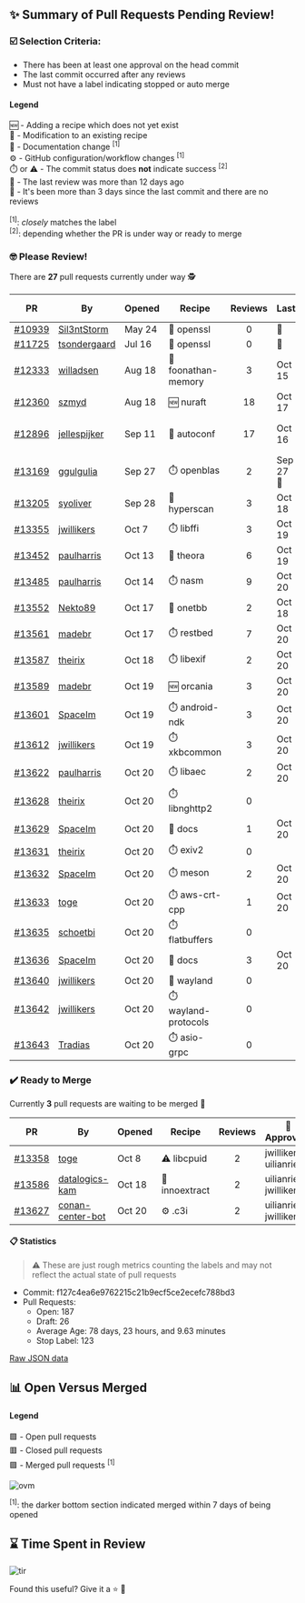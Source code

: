 ## :sparkles: Summary of Pull Requests Pending Review!

### :ballot_box_with_check: Selection Criteria:

- There has been at least one approval on the head commit
- The last commit occurred after any reviews
- Must not have a label indicating stopped or auto merge

#### Legend

:new: - Adding a recipe which does not yet exist<br>
:memo: - Modification to an existing recipe<br>
:green_book: - Documentation change <sup>[1]</sup><br>
:gear: - GitHub configuration/workflow changes <sup>[1]</sup><br>
:stopwatch: or :warning: - The commit status does **not** indicate success <sup>[2]</sup><br>
:bell: - The last review was more than 12 days ago<br>
:eyes: - It's been more than 3 days since the last commit and there are no reviews<br>
<br>
<sup>[1]</sup>: _closely_ matches the label<br>
<sup>[2]</sup>: depending whether the PR is under way or ready to merge

### :nerd_face: Please Review! 

There are **27** pull requests currently under way :detective:

PR | By | Opened | Recipe | Reviews | Last | :stop_sign: Blockers | :star2: Approvers
:---: | --- | --- | --- | :---: | --- | --- | ---
[#10939](https://github.com/conan-io/conan-center-index/pull/10939)|[Sil3ntStorm](https://github.com/Sil3ntStorm)|May 24|:memo: openssl|0|:eyes:||
[#11725](https://github.com/conan-io/conan-center-index/pull/11725)|[tsondergaard](https://github.com/tsondergaard)|Jul 16|:memo: openssl|0|:eyes:||
[#12333](https://github.com/conan-io/conan-center-index/pull/12333)|[willadsen](https://github.com/willadsen)|Aug 18|:memo: foonathan-memory|3|Oct 15||SSE4
[#12360](https://github.com/conan-io/conan-center-index/pull/12360)|[szmyd](https://github.com/szmyd)|Aug 18|:new: nuraft|18|Oct 17||SSE4
[#12896](https://github.com/conan-io/conan-center-index/pull/12896)|[jellespijker](https://github.com/jellespijker)|Sep 11|:memo: autoconf|17|Oct 16|uilianries|prince-chrismc, jwillikers
[#13169](https://github.com/conan-io/conan-center-index/pull/13169)|[ggulgulia](https://github.com/ggulgulia)|Sep 27|:stopwatch: openblas|2|Sep 27 :bell:||
[#13205](https://github.com/conan-io/conan-center-index/pull/13205)|[syoliver](https://github.com/syoliver)|Sep 28|:memo: hyperscan|3|Oct 18||jwillikers
[#13355](https://github.com/conan-io/conan-center-index/pull/13355)|[jwillikers](https://github.com/jwillikers)|Oct 7|:stopwatch: libffi|3|Oct 19||
[#13452](https://github.com/conan-io/conan-center-index/pull/13452)|[paulharris](https://github.com/paulharris)|Oct 13|:memo: theora|6|Oct 19||
[#13485](https://github.com/conan-io/conan-center-index/pull/13485)|[paulharris](https://github.com/paulharris)|Oct 14|:stopwatch: nasm|9|Oct 20||
[#13552](https://github.com/conan-io/conan-center-index/pull/13552)|[Nekto89](https://github.com/Nekto89)|Oct 17|:memo: onetbb|2|Oct 18||prince-chrismc
[#13561](https://github.com/conan-io/conan-center-index/pull/13561)|[madebr](https://github.com/madebr)|Oct 17|:stopwatch: restbed|7|Oct 20||jwillikers
[#13587](https://github.com/conan-io/conan-center-index/pull/13587)|[theirix](https://github.com/theirix)|Oct 18|:stopwatch: libexif|2|Oct 20||
[#13589](https://github.com/conan-io/conan-center-index/pull/13589)|[madebr](https://github.com/madebr)|Oct 19|:new: orcania|3|Oct 20||jwillikers
[#13601](https://github.com/conan-io/conan-center-index/pull/13601)|[SpaceIm](https://github.com/SpaceIm)|Oct 19|:stopwatch: android-ndk|3|Oct 20||jwillikers
[#13612](https://github.com/conan-io/conan-center-index/pull/13612)|[jwillikers](https://github.com/jwillikers)|Oct 19|:stopwatch: xkbcommon|3|Oct 20||
[#13622](https://github.com/conan-io/conan-center-index/pull/13622)|[paulharris](https://github.com/paulharris)|Oct 20|:stopwatch: libaec|2|Oct 20||jwillikers
[#13628](https://github.com/conan-io/conan-center-index/pull/13628)|[theirix](https://github.com/theirix)|Oct 20|:stopwatch: libnghttp2|0|||
[#13629](https://github.com/conan-io/conan-center-index/pull/13629)|[SpaceIm](https://github.com/SpaceIm)|Oct 20|:green_book: docs|1|Oct 20||jwillikers
[#13631](https://github.com/conan-io/conan-center-index/pull/13631)|[theirix](https://github.com/theirix)|Oct 20|:stopwatch: exiv2|0|||
[#13632](https://github.com/conan-io/conan-center-index/pull/13632)|[SpaceIm](https://github.com/SpaceIm)|Oct 20|:stopwatch: meson|2|Oct 20||jwillikers
[#13633](https://github.com/conan-io/conan-center-index/pull/13633)|[toge](https://github.com/toge)|Oct 20|:stopwatch: aws-crt-cpp|1|Oct 20||jwillikers
[#13635](https://github.com/conan-io/conan-center-index/pull/13635)|[schoetbi](https://github.com/schoetbi)|Oct 20|:stopwatch: flatbuffers|0|||
[#13636](https://github.com/conan-io/conan-center-index/pull/13636)|[SpaceIm](https://github.com/SpaceIm)|Oct 20|:green_book: docs|3|Oct 20||jwillikers
[#13640](https://github.com/conan-io/conan-center-index/pull/13640)|[jwillikers](https://github.com/jwillikers)|Oct 20|:memo: wayland|0|||
[#13642](https://github.com/conan-io/conan-center-index/pull/13642)|[jwillikers](https://github.com/jwillikers)|Oct 20|:stopwatch: wayland-protocols|0|||
[#13643](https://github.com/conan-io/conan-center-index/pull/13643)|[Tradias](https://github.com/Tradias)|Oct 20|:stopwatch: asio-grpc|0|||


### :heavy_check_mark: Ready to Merge 

Currently **3** pull requests are waiting to be merged :tada:


PR | By | Opened | Recipe | Reviews | :star2: Approvers
:---: | --- | --- | --- | :---: | ---
[#13358](https://github.com/conan-io/conan-center-index/pull/13358)|[toge](https://github.com/toge)|Oct 8|:warning: libcpuid|2|jwillikers, uilianries
[#13586](https://github.com/conan-io/conan-center-index/pull/13586)|[datalogics-kam](https://github.com/datalogics-kam)|Oct 18|:memo: innoextract|2|uilianries, jwillikers
[#13627](https://github.com/conan-io/conan-center-index/pull/13627)|[conan-center-bot](https://github.com/conan-center-bot)|Oct 20|:gear: .c3i|2|uilianries, jwillikers


#### :clipboard: Statistics

> :warning: These are just rough metrics counting the labels and may not reflect the actual state of pull requests

- Commit: f127c4ea6e9762215c21b9ecf5ce2ecefc788bd3
- Pull Requests:
	- Open: 187
	- Draft: 26
	- Average Age: 78 days, 23 hours, and 9.63 minutes
	- Stop Label: 123
	

[Raw JSON data](https://raw.githubusercontent.com/prince-chrismc/conan-center-index-pending-review/raw-data/pending-review.json)

## :bar_chart: Open Versus Merged

#### Legend

:green_square: - Open pull requests<br>
:red_square: - Closed pull requests<br>
:purple_square: - Merged pull requests <sup>[1]</sup><br>

![ovm](https://github.com/prince-chrismc/conan-center-index-pending-review/blob/raw-data/open-versus-merged.gif?raw=true)

<sup>[1]</sup>: the darker bottom section indicated merged within 7 days of being opened

## :hourglass: Time Spent in Review

![tir](https://github.com/prince-chrismc/conan-center-index-pending-review/blob/raw-data/time-in-review.png?raw=true)

Found this useful? Give it a :star: :pray:
	
